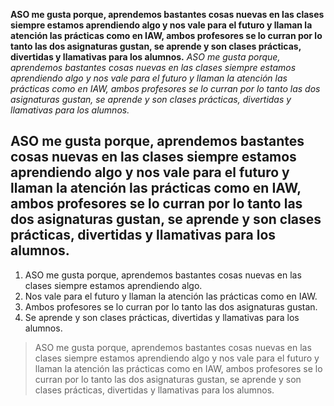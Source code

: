 **ASO me gusta porque, aprendemos bastantes cosas nuevas en las clases siempre estamos aprendiendo algo y nos vale para el futuro y llaman la atención las prácticas como en IAW, ambos profesores se lo curran por lo tanto las dos asignaturas gustan, se aprende y son clases prácticas, divertidas y llamativas para los alumnos.**
*ASO me gusta porque, aprendemos bastantes cosas nuevas en las clases siempre estamos aprendiendo algo y nos vale para el futuro y llaman la atención las prácticas como en IAW, ambos profesores se lo curran por lo tanto las dos asignaturas gustan, se aprende y son clases prácticas, divertidas y llamativas para los alumnos.*
## ASO me gusta porque, aprendemos bastantes cosas nuevas en las clases siempre estamos aprendiendo algo y nos vale para el futuro y llaman la atención las prácticas como en IAW, ambos profesores se lo curran por lo tanto las dos asignaturas gustan, se aprende y son clases prácticas, divertidas y llamativas para los alumnos.
1. ASO me gusta porque, aprendemos bastantes cosas nuevas en las clases siempre estamos aprendiendo algo.
2. Nos vale para el futuro y llaman la atención las prácticas como en IAW.
3. Ambos profesores se lo curran por lo tanto las dos asignaturas gustan.
4. Se aprende y son clases prácticas, divertidas y llamativas para los alumnos.
> ASO me gusta porque, aprendemos bastantes cosas nuevas en las clases siempre estamos aprendiendo algo y nos vale para el futuro y llaman la atención las prácticas como en IAW, ambos profesores se lo curran por lo tanto las dos asignaturas gustan, se aprende y son clases prácticas, divertidas y llamativas para los alumnos.
